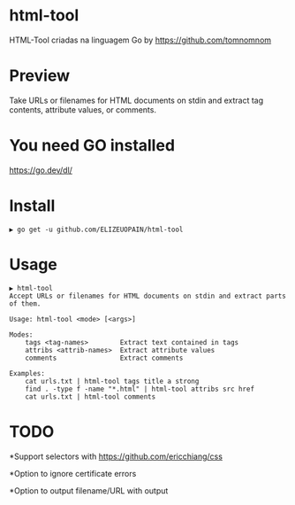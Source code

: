 # html-tool
HTML-Tool criadas na linguagem Go by https://github.com/tomnomnom
# Preview
Take URLs or filenames for HTML documents on stdin and extract tag contents, attribute values, or comments.
# You need GO installed
https://go.dev/dl/
# Install
```
▶ go get -u github.com/ELIZEUOPAIN/html-tool
```
# Usage
```
▶ html-tool 
Accept URLs or filenames for HTML documents on stdin and extract parts of them.

Usage: html-tool <mode> [<args>]

Modes:
	tags <tag-names>        Extract text contained in tags
	attribs <attrib-names>  Extract attribute values
	comments                Extract comments

Examples:
	cat urls.txt | html-tool tags title a strong
	find . -type f -name "*.html" | html-tool attribs src href
	cat urls.txt | html-tool comments
```
	
# TODO

*Support selectors with https://github.com/ericchiang/css
        
*Option to ignore certificate errors
        
*Option to output filename/URL with output
